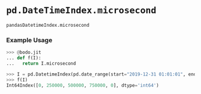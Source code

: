 # `pd.DateTimeIndex.microsecond`

`pandasDatetimeIndex.microsecond`

### Example Usage

```py
>>> @bodo.jit
... def f(I):
...   return I.microsecond

>>> I = pd.DatetimeIndex(pd.date_range(start="2019-12-31 01:01:01", end="2019-12-31 01:01:02", periods=5))
>>> f(I)
Int64Index([0, 250000, 500000, 750000, 0], dtype='int64')
```
